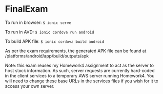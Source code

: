 # FinalExam
To run in browser: ```$ ionic serve```

To run in AVD: ```$ ionic cordova run android```

To build APK file: ```$ ionic cordova build android```

As per the exam requirements, the generated APK file can be found at /platforms/android/app/build/outputs/apk

Note: this exam reuses my Homework4 assignment to act as the server to host stock information. As such, server requests are currently hard-coded in the client services to a temporary AWS server running Homework4. You will need to change these base URLs in the services files if you wish for it to access your own server.
